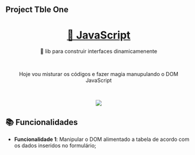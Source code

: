 ## Project Tble One
<h1 align="center">
    <a href="https://developer.mozilla.org/pt-BR/docs/Web/JavaScript">🔗 JavaScript</a>
</h1>
<p align="center">🚀 lib para construir interfaces dinamicamenente</p> <br>

<p align="center">Hoje vou misturar os códigos e fazer magia manupulando o DOM JavaScript</p>
<br>
<p align="center">
<img src="https://media.giphy.com/media/3otPoTggaYFNd1FdAI/giphy.gif"/>
</p>



## :books: Funcionalidades
* <b>Funcionalidade 1</b>: Manipular o DOM alimentado a tabela de acordo com os dados inseridos no formulário;



